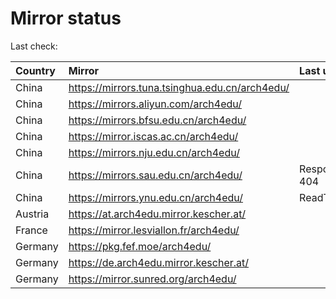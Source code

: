 <script src="./time.js"></script>
# Mirror status
Last check: <script type="text/javascript">localize(1695363792.2019765);</script>

|Country|Mirror|Last update|
|:------|:-----|:----------|
|China|https://mirrors.tuna.tsinghua.edu.cn/arch4edu/|<script type="text/javascript">localize(1695321087);</script>|
|China|https://mirrors.aliyun.com/arch4edu/|<script type="text/javascript">localize(1695321087);</script>|
|China|https://mirrors.bfsu.edu.cn/arch4edu/|<script type="text/javascript">localize(1695321087);</script>|
|China|https://mirror.iscas.ac.cn/arch4edu/|<script type="text/javascript">localize(1695321087);</script>|
|China|https://mirrors.nju.edu.cn/arch4edu/|<script type="text/javascript">localize(1695321087);</script>|
|China|https://mirrors.sau.edu.cn/arch4edu/|Response 404|
|China|https://mirrors.ynu.edu.cn/arch4edu/|ReadTimeout|
|Austria|https://at.arch4edu.mirror.kescher.at/|<script type="text/javascript">localize(1695321087);</script>|
|France|https://mirror.lesviallon.fr/arch4edu/|<script type="text/javascript">localize(1695321087);</script>|
|Germany|https://pkg.fef.moe/arch4edu/|<script type="text/javascript">localize(1695321087);</script>|
|Germany|https://de.arch4edu.mirror.kescher.at/|<script type="text/javascript">localize(1695321087);</script>|
|Germany|https://mirror.sunred.org/arch4edu/|<script type="text/javascript">localize(1695321087);</script>|

<script src="./tablefilter/tablefilter.js"></script>
<script src="./table.js"></script>